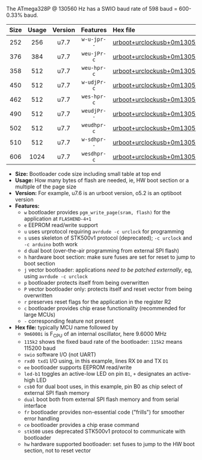 The ATmega328P @ 130560 Hz has a SWIO baud rate of 598 baud = 600-0.33% baud.

|Size|Usage|Version|Features|Hex file|
|:-:|:-:|:-:|:-:|:--|
|252|256|u7.7|`w-u-jpr--`|[urboot+urclockusb+0m130560i++++0k6_swio_rxd0_txd1_led+d5.hex](https://raw.githubusercontent.com/stefanrueger/urboot.hex/main/boards/urclockusb/internal_oscillator/fint+0m130560_Hz/br++++0k6_bps/urboot+urclockusb+0m130560i++++0k6_swio_rxd0_txd1_led+d5.hex)|
|376|384|u7.7|`weu-jPr-c`|[urboot+urclockusb+0m130560i++++0k6_swio_rxd0_txd1_ee_led+d5_fr_ce.hex](https://raw.githubusercontent.com/stefanrueger/urboot.hex/main/boards/urclockusb/internal_oscillator/fint+0m130560_Hz/br++++0k6_bps/urboot+urclockusb+0m130560i++++0k6_swio_rxd0_txd1_ee_led+d5_fr_ce.hex)|
|358|512|u7.7|`weu-hpr-c`|[urboot+urclockusb+0m130560i++++0k6_swio_rxd0_txd1_ee_led+d5_fr_ce_hw.hex](https://raw.githubusercontent.com/stefanrueger/urboot.hex/main/boards/urclockusb/internal_oscillator/fint+0m130560_Hz/br++++0k6_bps/urboot+urclockusb+0m130560i++++0k6_swio_rxd0_txd1_ee_led+d5_fr_ce_hw.hex)|
|450|512|u7.7|`w-udjPr-c`|[urboot+urclockusb+0m130560i++++0k6_swio_rxd0_txd1_led+d5_csb0_dual_fr_ce.hex](https://raw.githubusercontent.com/stefanrueger/urboot.hex/main/boards/urclockusb/internal_oscillator/fint+0m130560_Hz/br++++0k6_bps/urboot+urclockusb+0m130560i++++0k6_swio_rxd0_txd1_led+d5_csb0_dual_fr_ce.hex)|
|462|512|u7.7|`wes-hpr-c`|[urboot+urclockusb+0m130560i++++0k6_swio_rxd0_txd1_ee_led+d5_fr_ce_stk500_hw.hex](https://raw.githubusercontent.com/stefanrueger/urboot.hex/main/boards/urclockusb/internal_oscillator/fint+0m130560_Hz/br++++0k6_bps/urboot+urclockusb+0m130560i++++0k6_swio_rxd0_txd1_ee_led+d5_fr_ce_stk500_hw.hex)|
|490|512|u7.7|`weudjPr--`|[urboot+urclockusb+0m130560i++++0k6_swio_rxd0_txd1_ee_led+d5_csb0_dual_fr.hex](https://raw.githubusercontent.com/stefanrueger/urboot.hex/main/boards/urclockusb/internal_oscillator/fint+0m130560_Hz/br++++0k6_bps/urboot+urclockusb+0m130560i++++0k6_swio_rxd0_txd1_ee_led+d5_csb0_dual_fr.hex)|
|502|512|u7.7|`weudhpr-c`|[urboot+urclockusb+0m130560i++++0k6_swio_rxd0_txd1_ee_led+d5_csb0_dual_fr_ce_hw.hex](https://raw.githubusercontent.com/stefanrueger/urboot.hex/main/boards/urclockusb/internal_oscillator/fint+0m130560_Hz/br++++0k6_bps/urboot+urclockusb+0m130560i++++0k6_swio_rxd0_txd1_ee_led+d5_csb0_dual_fr_ce_hw.hex)|
|510|512|u7.7|`w-sdhpr--`|[urboot+urclockusb+0m130560i++++0k6_swio_rxd0_txd1_led+d5_csb0_dual_fr_stk500_hw.hex](https://raw.githubusercontent.com/stefanrueger/urboot.hex/main/boards/urclockusb/internal_oscillator/fint+0m130560_Hz/br++++0k6_bps/urboot+urclockusb+0m130560i++++0k6_swio_rxd0_txd1_led+d5_csb0_dual_fr_stk500_hw.hex)|
|606|1024|u7.7|`wesdhpr-c`|[urboot+urclockusb+0m130560i++++0k6_swio_rxd0_txd1_ee_led+d5_csb0_dual_fr_ce_stk500_hw.hex](https://raw.githubusercontent.com/stefanrueger/urboot.hex/main/boards/urclockusb/internal_oscillator/fint+0m130560_Hz/br++++0k6_bps/urboot+urclockusb+0m130560i++++0k6_swio_rxd0_txd1_ee_led+d5_csb0_dual_fr_ce_stk500_hw.hex)|

- **Size:** Bootloader code size including small table at top end
- **Usage:** How many bytes of flash are needed, ie, HW boot section or a multiple of the page size
- **Version:** For example, u7.6 is an urboot version, o5.2 is an optiboot version
- **Features:**
  + `w` bootloader provides `pgm_write_page(sram, flash)` for the application at `FLASHEND-4+1`
  + `e` EEPROM read/write support
  + `u` uses urprotocol requiring `avrdude -c urclock` for programming
  + `s` uses skeleton of STK500v1 protocol (deprecated); `-c urclock` and `-c arduino` both work
  + `d` dual boot (over-the-air programming from external SPI flash)
  + `h` hardware boot section: make sure fuses are set for reset to jump to boot section
  + `j` vector bootloader: applications *need to be patched externally*, eg, using `avrdude -c urclock`
  + `p` bootloader protects itself from being overwritten
  + `P` vector bootloader only: protects itself and reset vector from being overwritten
  + `r` preserves reset flags for the application in the register R2
  + `c` bootloader provides chip erase functionality (recommended for large MCUs)
  + `-` corresponding feature not present
- **Hex file:** typically MCU name followed by
  + `9m6000i` is F<sub>CPU</sub> of an internal oscillator, here 9.6000 MHz
  + `115k2` shows the fixed baud rate of the bootloader: `115k2` means 115200 baud
  + `swio` software I/O (not UART)
  + `rxd0 txd1` I/O using, in this example, lines RX `D0` and TX `D1`
  + `ee` bootloader supports EEPROM read/write
  + `led-b1` toggles an active-low LED on pin `B1`, `+` designates an active-high LED
  + `csb0` for dual boot uses, in this example, pin B0 as chip select of external SPI flash memory
  + `dual` boot both from external SPI flash memory and from serial interface
  + `fr` bootloader provides non-essential code ("frills") for smoother error handling
  + `ce` bootloader provides a chip erase command
  + `stk500` uses deprecated STK500v1 protocol to communicate with bootloader
  + `hw` hardware supported bootloader: set fuses to jump to the HW boot section, not to reset vector

